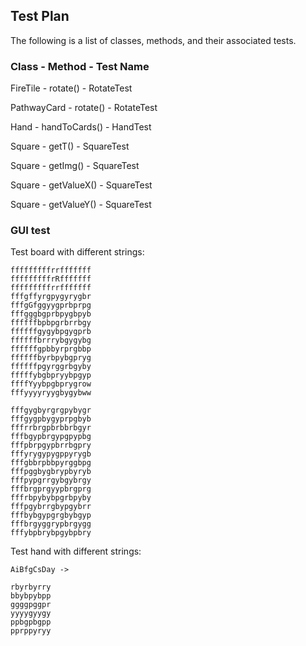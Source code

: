 ## Test Plan
The following is a list of classes, methods, and their associated tests.
### Class - Method - Test Name
FireTile - rotate() - RotateTest

PathwayCard - rotate() - RotateTest

Hand - handToCards() - HandTest

Square - getT() - SquareTest

Square - getImg() - SquareTest

Square - getValueX() - SquareTest

Square - getValueY() - SquareTest

### GUI test

Test board with different strings:

```
fffffffffrrfffffff
fffffffffrRfffffff
fffffffffrrfffffff
fffgffyrgpygyrygbr
fffgGfggyygprbprpg
fffgggbgprbpygbpyb
ffffffbpbpgrbrrbgy
ffffffgygybpgygprb
ffffffbrrrybgygybg
ffffffgpbbyrprgbbp
ffffffbyrbpybgpryg
ffffffpgyrggrbgyby
fffffybgbpryybpgyp
ffffYyybpgbprygrow
fffyyyyryygbygybww
```

```
fffgygbyrgrgpybygr
fffgygpbygyprpgbyb
fffrrbrgpbrbbrbgyr
fffbgypbrgypgpypbg
fffpbrpgypbrrbgpry
fffyrygypygppyrygb
fffgbbrpbbpyrggbpg
fffpggbygbrypbyryb
fffpypgrrgybgybrgy
fffbrgprgyypbrgprg
fffrbpybybpgrbpyby
fffpgybrrgbypgybrr
fffbybgypgrgbybgyp
fffbrgyggrypbrgygg
fffybpbrybpgybpbry
```


Test hand with different strings:

```
AiBfgCsDay ->

rbyrbyrry
bbybpybpp
ggggpggpr
yyyygyygy
ppbgpbgpp
pprppyryy

```
